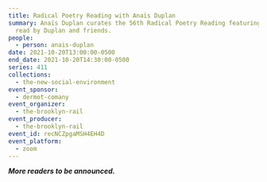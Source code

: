 ```yaml
---
title: Radical Poetry Reading with Anaïs Duplan
summary: Anaïs Duplan curates the 56th Radical Poetry Reading featuring poetry
  read by Duplan and friends.
people:
  - person: anais-duplan
date: 2021-10-20T13:00:00-0500
end_date: 2021-10-20T14:30:00-0500
series: 411
collections:
  - the-new-social-environment
event_sponsor:
  - dermot-comany
event_organizer:
  - the-brooklyn-rail
event_producer:
  - the-brooklyn-rail
event_id: recNCZpgaMSH4EH4D
event_platform:
  - zoom
---
```

***More readers to be announced.***